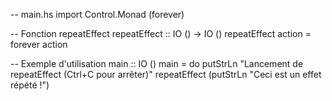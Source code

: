 -- main.hs
import Control.Monad (forever)

-- Fonction repeatEffect
repeatEffect :: IO () -> IO ()
repeatEffect action = forever action

-- Exemple d'utilisation
main :: IO ()
main = do
    putStrLn "Lancement de repeatEffect (Ctrl+C pour arrêter)"
    repeatEffect (putStrLn "Ceci est un effet répété !")

